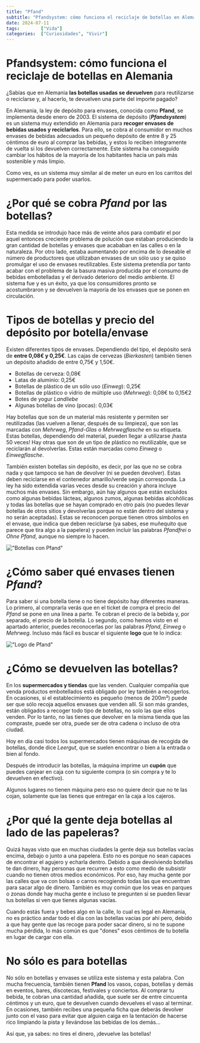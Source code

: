 ```yaml
---
title: "Pfand"
subtitle: "Pfandsystem: cómo funciona el reciclaje de botellas en Alemania"
date: 2024-07-11
tags:        ["Vida"]
categories:  ["Curiosidades", "Vivir"]
---
```


# **Pfandsystem**: cómo funciona el reciclaje de botellas en Alemania
¿Sabías que en Alemania **las botellas usadas se devuelven** para reutilizarse o reciclarse y, al hacerlo, te devuelven una parte del importe pagado?

En Alemania, la ley de depósito para envases, conocida como **Pfand**, se implementa desde enero de 2003.
El sistema de depósito (***Pfandsystem***) es un sistema muy extendido en Alemania para **recoger envases de bebidas usados ​​y reciclarlos**. Para ello, se cobra al consumidor en muchos envases de bebidas adecuados un pequeño depósito de entre 8 y 25 céntimos de euro al comprar las bebidas, y estos lo reciben íntegramente de vuelta si los devuelven correctamente. Este sistema ha conseguido cambiar los hábitos de la mayoría de los habitantes hacia un país más sostenible y más limpio.

Como ves, es un sistema muy similar al de meter un euro en los carritos del supermercado para poder usarlos.

# ¿Por qué se cobra *Pfand* por las botellas?
Esta medida se introdujo hace más de veinte años para combatir el por aquel entonces creciente problema de polución que estaban produciendo la gran cantidad de botellas y envases que acababan en las calles o en la naturaleza. Por otro lado, estaba aumentando por encima de lo deseable el número de productores que utilizaban envases de un sólo uso y se quiso promulgar el uso de envases reutilizables. Este sistema pretendía por tanto acabar con el problema de la basura masiva producida por el consumo de bebidas embotelladas y el derivado deterioro del medio ambiente. El sistema fue y es un éxito, ya que los consumidores pronto se acostumbraron y se devuelven la mayoría de los envases que se ponen en circulación.

# Tipos de botellas y precio del depósito por botella/envase
Existen diferentes tipos de envases. Dependiendo del tipo, el depósito será de **entre 0,08€ y 0,25€**.
Las cajas de cervezas (*Bierkasten*) también tienen un depósito añadido de entre 0,75€ y 1,50€. 

- Botellas de cerveza:  0,08€
- Latas de aluminio:  0,25€
- Botellas de plástico de un sólo uso (*Einweg*):  0,25€
- Botellas de plástico o vidrio de múltiple uso (*Mehrweg*):  0,08€ to 0,15€2
- Botes de yogur *Landliebe*
- Algunas botellas de vino (pocas):  0,03€

Hay botellas que son de un material más resistente y permiten ser reutilizadas (las vuelven a llenar, después de su limpieza), que son las marcadas con *Mehrweg*, *Pfand-Glas* o *Mehrwegflasche* en su etiqueta. Estas botellas, dependiendo del material, pueden llegar a utilizarse ¡hasta 50 veces!
Hay otras que son de un tipo de plástico no reutilizable, que se reciclarán al devolverlas. Estas están marcadas como *Einweg* o *Einwegflasche*.

También existen botellas sin depósito, es decir, por las que no se cobra nada y que tampoco se han de devolver (ni se pueden devolver). Estas deben reciclarse en el contenedor amarillo/verde según corresponda. La ley ha sido extendida varias veces desde su creación y ahora incluye muchos más envases. Sin embargo, aún hay algunos que están excluidos como algunas bebidas lácteas, algunos zumos, algunas bebidas alcohólicas y todas las botellas que se hayan comprado en otro país (no puedes llevar botellas de otros sitios y devolverlas porque no están dentro del sistema y no serán aceptadas). Estas se reconocen porque tienen otros símbolos en el envase, que indica que deben reciclarse (ya sabes, ese muñequito que parece que tira algo a la papelera) y pueden incluir las palabras *Pfandfrei* o *Ohne Pfand*, aunque no siempre lo hacen.

!["Botellas con Pfand"](/img/flaschen.png "Botellas con Pfand")

# ¿Cómo saber qué envases tienen *Pfand*?
Para saber si una botella tiene o no tiene depósito hay diferentes maneras. Lo primero, al comprarla verás que en el ticket de compra el precio del *Pfand* se pone en una línea a parte. Te cobran el precio de la bebida y, por separado, el precio de la botella. Lo segundo, como hemos visto en el apartado anterior, puedes reconocerlas por las palabras *Pfand*, *Einweg* o *Mehrweg*. Incluso más fácil es buscar el siguiente **logo** que te lo indica:

!["Logo de Pfand"](/img/pfand_logo.jpg "Logo de Pfand")

# ¿Cómo se devuelven las botellas?
En los **supermercados y tiendas** que las venden. Cualquier compañía que venda productos embotellados está obligado por ley también a recogerlos. En ocasiones, si el establecimiento es pequeño (menos de 200m²) puede ser que sólo recoja aquellos envases que venden allí. Si son más grandes, están obligados a recoger todo tipo de botellas, no solo las que ellos venden. Por lo tanto, no las tienes que devolver en la misma tienda que las compraste, puede ser otra, puede ser de otra cadena o incluso de otra ciudad.

Hoy en día casi todos los supermercados tienen máquinas de recogida de botellas, donde dice *Leergut*, que se suelen encontrar o bien a la entrada o bien al fondo.

Después de introducir las botellas, la máquina imprime un **cupón** que puedes canjear en caja con tu siguiente compra (o sin compra y te lo devuelven en efectivo).

Algunos lugares no tienen máquina pero eso no quiere decir que no te las cojan, solamente que las tienes que entregar en la caja a los cajeros.

# ¿Por qué la gente deja botellas al lado de las papeleras?
Quizá hayas visto que en muchas ciudades la gente deja sus botellas vacías encima, debajo o junto a una papelera. Esto no es porque no sean capaces de encontrar el agujero y echarla dentro. Debido a que devolviendo botellas te dan dinero, hay personas que recurren a esto como medio de subsistir cuando no tienen otros medios económicos. Por eso, hay mucha gente por las calles que va con bolsas o carros recogiendo todas las que encuentran para sacar algo de dinero. También es muy común que los veas en parques o zonas donde hay mucha gente e incluso te pregunten si se pueden llevar tus botellas si ven que tienes algunas vacías.

Cuando estás fuera y bebes algo en la calle, lo cual es legal en Alemania, no es práctico andar todo el día con las botellas vacías por ahí pero, debido a que hay gente que las recoge para poder sacar dinero, si no te supone mucha pérdida, lo más común es que "dones" esos céntimos de tu botella en lugar de cargar con ella.

# No sólo es para botellas
No sólo en botellas y envases se utiliza este sistema y esta palabra. Con mucha frecuencia, también tienen **Pfand** los vasos, copas, botellas y demás en eventos, bares, discotecas, festivales y conciertos. Al comprar tu bebida, te cobran una cantidad añadida, que suele ser de entre cincuenta céntimos y un euro, que te devuelven cuando devuelves el vaso al terminar. En ocasiones, también recibes una pequeña ficha que deberás devolver junto con el vaso para evitar que alguien caiga en la tentación de hacerse rico limpiando la pista y llevándose las bebidas de los demás...

Así que, ya sabes: no tires el dinero, ¡devuelve las botellas!